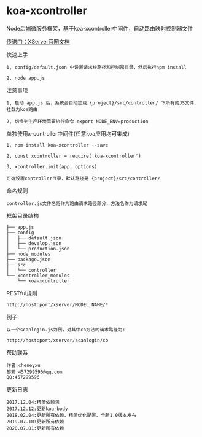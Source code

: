 # koa-xcontroller
Node后端微服务框架，基于koa-xcontroller中间件，自动路由映射控制器文件

[传送门：XServer官网文档](http://www.xserver.top)

快速上手
>
	1, config/default.json 中设置请求根路径和控制器目录，然后执行npm install

	2, node app.js

注意事项
>
	1, 启动 app.js 后，系统会自动加载 {project}/src/controller/ 下所有的JS文件，挂载为koa路由

	2, 切换到生产环境需要执行命令 export NODE_ENV=production

单独使用x-controller中间件(任意koa应用均可集成)
>
	1, npm install koa-xcontroller --save

	2, const xcontroller = require('koa-xcontroller')

	3, xcontroller.init(app, options)

	可选设置controller目录，默认路径是 {project}/src/controller/
	
命名规则
>
	controller.js文件名将作为路由请求路径部分，方法名作为请求尾

框架目录结构
>
	├── app.js
	├── config
	│   ├── default.json
	│   ├── develop.json
	│   └── production.json
	├── node_modules
	├── package.json
	├── src
	│   └── controller
	└── xcontroller_modules
	    └── koa-xcontroller

RESTful规则
>
	http://host:port/xserver/MODEL_NAME/*

例子
>
	以一个scanlogin.js为例，对其中cb方法的请求路径为:
	
	http://host:port/xserver/scanlogin/cb

帮助联系
>
	作者:cheneyxu
	邮箱:457299596@qq.com
	QQ:457299596

更新日志
>
	2017.12.04:精简依赖包
	2017.12.12:更新koa-body
	2018.02.04:更新所有依赖，精简优化配置，全新1.0版本发布
	2019.07.10:更新所有依赖
	2020.07.01:更新所有依赖